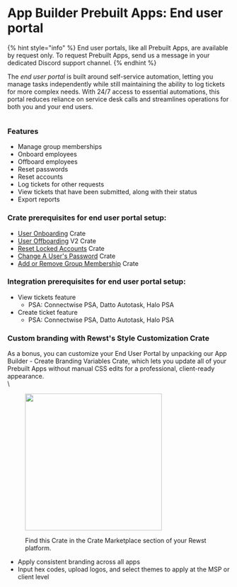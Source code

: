 # App Builder Prebuilt Apps: End user portal

{% hint style="info" %}
End user portals, like all Prebuilt Apps, are available by request only. To request Prebuilt Apps, send us a message in your dedicated Discord support channel.
{% endhint %}

The _end user portal_ is built around self-service automation, letting you manage tasks independently while still maintaining the ability to log tickets for more complex needs. With 24/7 access to essential automations, this portal reduces reliance on service desk calls and streamlines operations for both you and your end users.

<figure><img src="../../../.gitbook/assets/image (31).png" alt=""><figcaption></figcaption></figure>

### Features

* Manage group memberships
* Onboard employees
* Offboard employees
* Reset passwords
* Reset accounts
* Log tickets for other requests
* View tickets that have been submitted, along with their status
* Export reports

### **Crate prerequisites for end user portal setup:**

* [User Onboarding](../../crates/existing-crate-documentation/new-user-onboarding/) Crate
* [User Offboarding](../../crates/existing-crate-documentation/user-offboarding-v2.md) V2 Crate
* [Reset Locked Accounts](https://app.rewst.io/marketplace/crates/7cd396a6-89e5-4d7a-b57d-70a97c71fa22) Crate
* [Change A User's Password](../../crates/existing-crate-documentation/change-a-users-password-crate.md) Crate
* [Add or Remove Group Membership](../../crates/existing-crate-documentation/add-or-remove-group-membership-crate.md) Crate

### **Integration prerequisites for end user portal setup:**

* View tickets feature
  * PSA: Connectwise PSA, Datto Autotask, Halo PSA
* Create ticket feature
  * PSA: Connectwise PSA, Datto Autotask, Halo PSA

### Custom branding with Rewst's Style Customization Crate

As a bonus, you can customize your End User Portal by unpacking our App Builder - Create Branding Variables Crate, which lets you update all of your Prebuilt Apps without manual CSS edits for a professional, client-ready appearance.\
\


<figure><img src="../../../.gitbook/assets/Screenshot 2025-08-08 at 4.40.40 PM.png" alt="" width="309"><figcaption><p>Find this Crate in the Crate Marketplace section of your Rewst platform.</p></figcaption></figure>

* Apply consistent branding across all apps
* Input hex codes, upload logos, and select themes to apply at the MSP or client level



